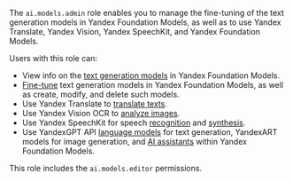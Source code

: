 The `ai.models.admin` role enables you to manage the fine-tuning of the text generation models in Yandex Foundation Models, as well as to use Yandex Translate, Yandex Vision, Yandex SpeechKit, and Yandex Foundation Models.

Users with this role can:
* View info on the [text generation models](../../../foundation-models/concepts/generation/models.md) in Yandex Foundation Models.
* [Fine-tune](../../../foundation-models/concepts/tuning/index.md#fm-tuning) text generation models in Yandex Foundation Models, as well as create, modify, and delete such models.
* Use Yandex Translate to [translate texts](../../../translate/quickstart.md).
* Use Yandex Vision OCR to [analyze images](../../../vision/concepts/ocr/index.md).
* Use Yandex SpeechKit for speech [recognition](../../../speechkit/stt/index.md) and [synthesis](../../../speechkit/tts/index.md).
* Use YandexGPT API [language models](../../../foundation-models/concepts/generation/index.md) for text generation, YandexART models for image generation, and [AI assistants](../../../foundation-models/concepts/assistant/index.md) within Yandex Foundation Models.

This role includes the `ai.models.editor` permissions.
